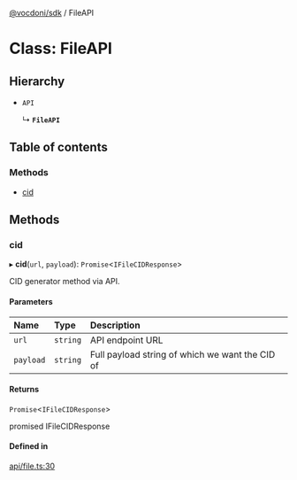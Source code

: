 [@vocdoni/sdk](/sdk) / FileAPI

# Class: FileAPI

## Hierarchy

- `API`

  ↳ **`FileAPI`**

## Table of contents

### Methods

- [cid](FileAPI#cid)

## Methods

### cid

▸ **cid**(`url`, `payload`): `Promise`\<`IFileCIDResponse`\>

CID generator method via API.

#### Parameters

| Name | Type | Description |
| :------ | :------ | :------ |
| `url` | `string` | API endpoint URL |
| `payload` | `string` | Full payload string of which we want the CID of |

#### Returns

`Promise`\<`IFileCIDResponse`\>

promised IFileCIDResponse

#### Defined in

[api/file.ts:30](https://github.com/vocdoni/vocdoni-sdk/blob/9c64446/src/api/file.ts#L30)
